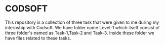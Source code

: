 # CODSOFT
This repository is a collection of three task that were given to me during my internship with Codsoft.
We have folder name Level-1 which itself consist of three folder's named as Task-1,Task-2 and Task-3.
Inside these folder we have files related to these tasks.
